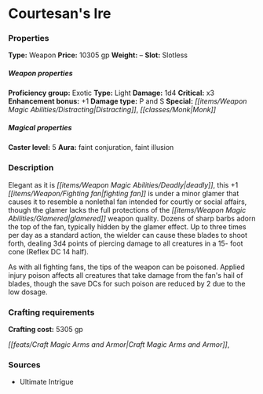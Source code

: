 ﻿---
Title: "Courtesan's Ire"
Type: "Weapon"
Price: "10305 gp"
Weight: "–"
Slot: "Slotless"
Proficiency group: "Exotic"
Weapon properties Type: "Light"
Damage: "1d4"
Critical: "x3"
Enhancement bonus: "+1"
Damage type: "P and S"
Special: "Distracting, Monk"
Caster level: "5"
Aura: "faint conjuration, faint illusion"
Description: |
  "Elegant as it is deadly, this _+1 fighting fan_ is under a minor glamer that causes it to resemble a nonlethal fan intended for courtly or social affairs, though the glamer lacks the full protections of the _glamered_ weapon quality. Dozens of sharp barbs adorn the top of the fan, typically hidden by the glamer effect. Up to three times per day as a standard action, the wielder can cause these blades to shoot forth, dealing 3d4 points of piercing damage to all creatures in a 15- foot cone (Reflex DC 14 half).
  As with all fighting fans, the tips of the weapon can be poisoned. Applied injury poison affects all creatures that take damage from the fan's hail of blades, though the save DCs for such poison are reduced by 2 due to the low dosage."
Crafting cost: "5305 gp"
Sources: "['Ultimate Intrigue']"
---

# Courtesan's Ire

### Properties

**Type:** Weapon **Price:** 10305 gp **Weight:** – **Slot:** Slotless

##### Weapon properties

**Proficiency group:** Exotic **Type:** Light **Damage:** 1d4 **Critical:** x3 **Enhancement bonus:** +1 **Damage type:** P and S **Special:** _[[items/Weapon Magic Abilities/Distracting|Distracting]]_, _[[classes/Monk|Monk]]_

##### Magical properties

**Caster level:** 5 **Aura:** faint conjuration, faint illusion

### Description

Elegant as it is _[[items/Weapon Magic Abilities/Deadly|deadly]]_, this +1 _[[items/Weapon/Fighting fan|fighting fan]]_ is under a minor glamer that causes it to resemble a nonlethal fan intended for courtly or social affairs, though the glamer lacks the full protections of the _[[items/Weapon Magic Abilities/Glamered|glamered]]_ weapon quality. Dozens of sharp barbs adorn the top of the fan, typically hidden by the glamer effect. Up to three times per day as a standard action, the wielder can cause these blades to shoot forth, dealing 3d4 points of piercing damage to all creatures in a 15- foot cone (Reflex DC 14 half).

As with all fighting fans, the tips of the weapon can be poisoned. Applied injury poison affects all creatures that take damage from the fan's hail of blades, though the save DCs for such poison are reduced by 2 due to the low dosage.

### Crafting requirements

**Crafting cost:** 5305 gp

_[[feats/Craft Magic Arms and Armor|Craft Magic Arms and Armor]]_,

### Sources

* Ultimate Intrigue